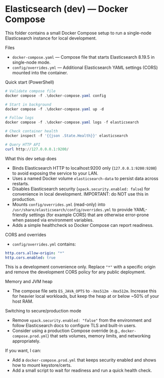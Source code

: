 # Elasticsearch (dev) — Docker Compose

This folder contains a small Docker Compose setup to run a single-node Elasticsearch instance for local development.

Files

- `docker-compose.yaml` — Compose file that starts Elasticsearch 8.19.5 in single-node mode.
- `config/overrides.yml` — Additional Elasticsearch YAML settings (CORS) mounted into the container.

Quick start (PowerShell)

```powershell
# Validate compose file
docker compose -f .\docker-compose.yaml config

# Start in background
docker compose -f .\docker-compose.yaml up -d

# Follow logs
docker compose -f .\docker-compose.yaml logs -f elasticsearch

# Check container health
docker inspect -f '{{json .State.Health}}' elasticsearch

# Query HTTP API
curl http://127.0.0.0.1:9200/
```

What this dev setup does

- Binds Elasticsearch HTTP to localhost:9200 only (`127.0.0.1:9200:9200`) to avoid exposing the service to your LAN.
- Uses a named Docker volume `elasticsearch-data` to persist data across restarts.
- Disables Elasticsearch security (`xpack.security.enabled: false`) for convenience in local development. IMPORTANT: do NOT use this in production.
- Mounts `config/overrides.yml` (read-only) into `/usr/share/elasticsearch/config/overrides.yml` to provide YAML-friendly settings (for example CORS) that are otherwise error-prone when passed via environment variables.
- Adds a simple healthcheck so Docker Compose can report readiness.

CORS and overrides

- `config/overrides.yml` contains:

```yaml
http.cors.allow-origin: "*"
http.cors.enabled: true
```

This is a development convenience only. Replace `"*"` with a specific origin and remove the development CORS policy for any public deployment.

Memory and JVM heap

- The compose file sets `ES_JAVA_OPTS` to `-Xms512m -Xmx512m`. Increase this for heavier local workloads, but keep the heap at or below ~50% of your host RAM.

Switching to secure/production mode

- Remove `xpack.security.enabled: "false"` from the environment and follow Elasticsearch docs to configure TLS and built-in users.
- Consider using a production Compose override (e.g., `docker-compose.prod.yml`) that sets volumes, memory limits, and networking appropriately.

If you want, I can:

- Add a `docker-compose.prod.yml` that keeps security enabled and shows how to mount keystore/certs.
- Add a small script to wait for readiness and run a quick health check.
